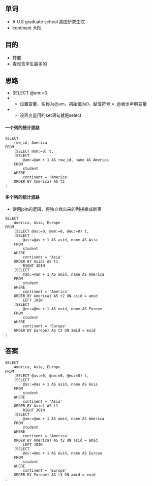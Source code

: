 ## 单词
+ A U.S graduate school 美国研究生院
+ continent 大陆

## 目的
+ 转置
+ 查询含学生最多的

## 思路
+ SELECT @am:=0
+ + 设置变量，名称为@am，初始值为0，赋值符号:=, @表示声明变量
+ + 设置变量用的set语句就是select

#### 一个列的统计思路
```
SELECT 
    row_id, America
FROM
    (SELECT @am:=0) t,
    (SELECT 
        @am:=@am + 1 AS row_id, name AS America
    FROM
        student
    WHERE
        continent = 'America'
    ORDER BY America) AS t2
;
```

#### 多个列的统计思路
+ 使用join的逻辑，将独立找出来的列拼接成新表
```
SELECT 
    America, Asia, Europe
FROM
    (SELECT @as:=0, @am:=0, @eu:=0) t,
    (SELECT 
        @as:=@as + 1 AS asid, name AS Asia
    FROM
        student
    WHERE
        continent = 'Asia'
    ORDER BY Asia) AS t1
        RIGHT JOIN
    (SELECT 
        @am:=@am + 1 AS amid, name AS America
    FROM
        student
    WHERE
        continent = 'America'
    ORDER BY America) AS t2 ON asid = amid
        LEFT JOIN
    (SELECT 
        @eu:=@eu + 1 AS euid, name AS Europe
    FROM
        student
    WHERE
        continent = 'Europe'
    ORDER BY Europe) AS t3 ON amid = euid
;
```

## 答案
```
SELECT 
    America, Asia, Europe
FROM
    (SELECT @as:=0, @am:=0, @eu:=0) t,
    (SELECT 
        @as:=@as + 1 AS asid, name AS Asia
    FROM
        student
    WHERE
        continent = 'Asia'
    ORDER BY Asia) AS t1
        RIGHT JOIN
    (SELECT 
        @am:=@am + 1 AS amid, name AS America
    FROM
        student
    WHERE
        continent = 'America'
    ORDER BY America) AS t2 ON asid = amid
        LEFT JOIN
    (SELECT 
        @eu:=@eu + 1 AS euid, name AS Europe
    FROM
        student
    WHERE
        continent = 'Europe'
    ORDER BY Europe) AS t3 ON amid = euid
;
```
